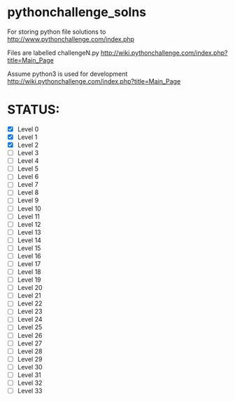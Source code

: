 # pythonchallenge_solns
For storing python file solutions to http://www.pythonchallenge.com/index.php

Files are labelled challengeN.py
http://wiki.pythonchallenge.com/index.php?title=Main_Page

Assume python3 is used for development
http://wiki.pythonchallenge.com/index.php?title=Main_Page

# STATUS:
- [X] Level 0
- [X] Level 1
- [X] Level 2
- [ ] Level 3
- [ ] Level 4
- [ ] Level 5
- [ ] Level 6
- [ ] Level 7
- [ ] Level 8
- [ ] Level 9
- [ ] Level 10
- [ ] Level 11
- [ ] Level 12
- [ ] Level 13
- [ ] Level 14
- [ ] Level 15
- [ ] Level 16
- [ ] Level 17
- [ ] Level 18
- [ ] Level 19
- [ ] Level 20
- [ ] Level 21
- [ ] Level 22
- [ ] Level 23
- [ ] Level 24
- [ ] Level 25
- [ ] Level 26
- [ ] Level 27
- [ ] Level 28
- [ ] Level 29
- [ ] Level 30
- [ ] Level 31
- [ ] Level 32
- [ ] Level 33

